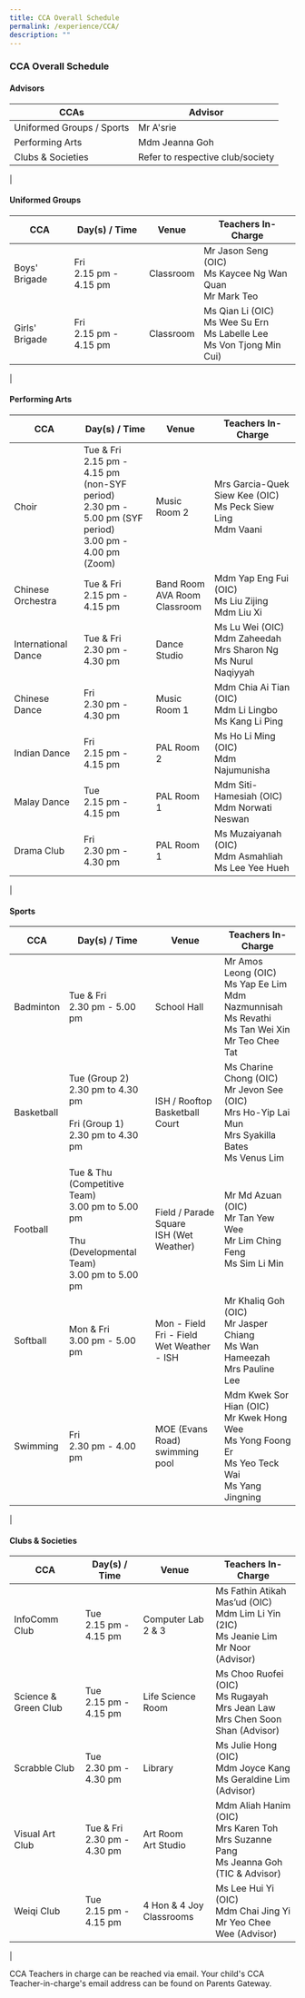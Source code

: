 ```yaml
---
title: CCA Overall Schedule
permalink: /experience/CCA/
description: ""
---
```

### **CCA Overall Schedule**

#### **Advisors**

| CCAs  | Advisor |  
|---|---|
| Uniformed Groups / Sports | Mr A'srie     | 
| Performing Arts | Mdm Jeanna Goh     | 
| Clubs & Societies | Refer to respective club/society|
|

#### **Uniformed Groups**

| CCA | Day(s) / Time | Venue | Teachers In-Charge |
|---|---|---|---|
| Boys' Brigade | Fri<br>2.15 pm - 4.15 pm | Classroom | Mr Jason Seng (OIC)<br>Ms Kaycee Ng Wan Quan <br>Mr Mark Teo |
| Girls' Brigade | Fri<br>2.15 pm - 4.15 pm | Classroom  | Ms Qian Li (OIC)<br>Ms Wee Su Ern<br>Ms Labelle Lee<br>Ms Von Tjong Min Cui) |
|

#### **Performing Arts**

| CCA | Day(s) / Time | Venue | Teachers In-Charge |
|---|---|---|---|
| Choir | Tue & Fri<br>2.15 pm - 4.15 pm (non-SYF period)<br>2.30 pm - 5.00 pm (SYF period)<br>3.00 pm - 4.00 pm (Zoom) | Music Room 2 | Mrs Garcia-Quek Siew Kee (OIC)<br>Ms Peck Siew Ling<br>Mdm Vaani |
| Chinese Orchestra | Tue & Fri<br>2.15 pm - 4.15 pm | Band Room<br>AVA Room<br>Classroom | Mdm Yap Eng Fui (OIC)<br>Ms Liu Zijing<br>Mdm Liu Xi |
| International Dance | Tue & Fri<br>2.30 pm - 4.30 pm |  Dance Studio | Ms Lu Wei (OIC)<br>Mdm Zaheedah<br>Mrs Sharon Ng<br>Ms Nurul Naqiyyah|
| Chinese Dance | Fri<br>2.30 pm - 4.30 pm | Music Room 1 | Mdm Chia Ai Tian (OIC)<br>Mdm Li Lingbo<br>Ms Kang Li Ping |
| Indian Dance | Fri<br>2.15 pm - 4.15 pm | PAL Room 2 | Ms Ho Li Ming (OIC)<br>Mdm Najumunisha |
| Malay Dance |  Tue<br>2.15 pm - 4.15 pm | PAL Room 1 | Mdm Siti-Hamesiah (OIC)<br>Mdm Norwati Neswan |
| Drama Club | Fri<br>2.30 pm - 4.30 pm | PAL Room 1 | Ms Muzaiyanah (OIC)<br>Mdm Asmahliah<br>Ms Lee Yee Hueh |
|

#### **Sports**

| CCA | Day(s) / Time | Venue | Teachers In-Charge |
|---|---|---|---|
| Badminton | Tue & Fri<br>2.30 pm - 5.00 pm | School Hall | Mr Amos Leong (OIC)<br>Ms Yap Ee Lim<br>Mdm Nazmunnisah<br>Ms Revathi<br>Ms Tan Wei Xin<br>Mr Teo Chee Tat  |
| Basketball | Tue (Group 2)<br>  2.30 pm to 4.30 pm<br><br>     Fri (Group 1) <br>  2.30 pm to 4.30 pm<br> | ISH / Rooftop Basketball Court | Ms Charine Chong (OIC)<br>Mr Jevon See (OIC)<br>Mrs Ho-Yip Lai Mun<br>Mrs Syakilla Bates<br>Ms Venus Lim<br>  |
| Football | Tue & Thu  (Competitive Team)<br> 3.00 pm to 5.00 pm<br><br>Thu (Developmental Team) <br>  3.00 pm to 5.00 pm | Field / Parade Square<br>ISH (Wet Weather) | Mr Md Azuan (OIC)<br>Mr Tan Yew Wee<br>Mr Lim Ching Feng<br>Ms Sim Li Min |
| Softball | Mon & Fri<br>3.00 pm - 5.00 pm | Mon - Field<br>Fri - Field<br>Wet Weather - ISH | Mr Khaliq Goh (OIC)<br>Mr Jasper Chiang<br>Ms Wan Hameezah<br>Mrs Pauline Lee |
| Swimming |  Fri<br>2.30 pm - 4.00 pm | MOE (Evans Road) swimming pool | Mdm Kwek Sor Hian (OIC)<br>Mr Kwek Hong Wee<br>Ms Yong Foong Er<br>Ms Yeo Teck Wai<br>Ms Yang Jingning |
|

#### **Clubs & Societies**

| CCA | Day(s) / Time | Venue | Teachers In-Charge |
|---|---|---|---|
| InfoComm Club    | Tue<br>2.15 pm - 4.15 pm | Computer Lab 2 & 3 | Ms Fathin Atikah Mas’ud (OIC)<br>Mdm Lim Li Yin (2IC)<br>Ms Jeanie Lim<br>Mr Noor (Advisor) |
| Science & Green Club | Tue<br>2.15 pm - 4.15 pm | Life  Science Room | Ms Choo Ruofei (OIC)<br>Ms Rugayah<br>Mrs Jean Law<br>Mrs Chen Soon Shan (Advisor) |
| Scrabble Club | Tue<br>2.30 pm - 4.30 pm | Library | Ms Julie Hong (OIC)<br>Mdm Joyce Kang<br>Ms Geraldine Lim (Advisor) |
| Visual Art Club | Tue & Fri<br>2.30 pm - 4.30 pm | Art Room <br> Art Studio | Mdm Aliah Hanim (OIC)<br>Mrs Karen Toh <br>Mrs Suzanne Pang <br>Ms Jeanna Goh (TIC & Advisor) |
| Weiqi Club | Tue<br>2.15 pm - 4.15 pm | 4 Hon & 4 Joy <br>Classrooms | Ms Lee Hui Yi (OIC)<br>Mdm Chai Jing Yi<br>Mr Yeo Chee Wee (Advisor) |
|

CCA Teachers in charge can be reached via email. Your child's CCA Teacher-in-charge's email address can be found on Parents Gateway.